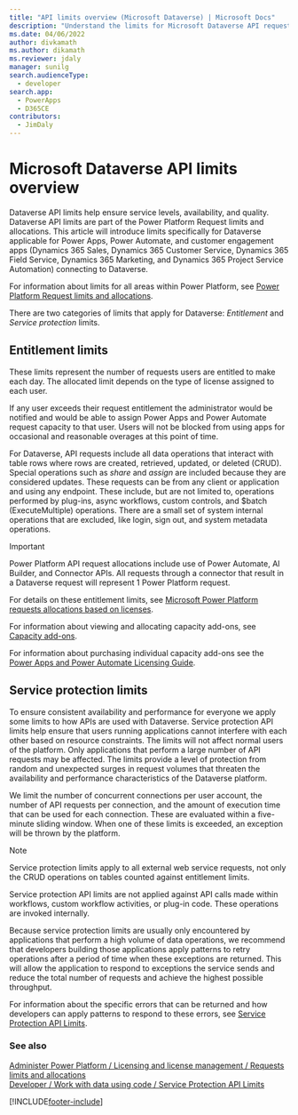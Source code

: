 ```yaml
---
title: "API limits overview (Microsoft Dataverse) | Microsoft Docs" 
description: "Understand the limits for Microsoft Dataverse API requests." 
ms.date: 04/06/2022
author: divkamath
ms.author: dikamath
ms.reviewer: jdaly
manager: sunilg
search.audienceType: 
  - developer
search.app: 
  - PowerApps
  - D365CE
contributors: 
  - JimDaly
---
```

# Microsoft Dataverse API limits overview



Dataverse API limits help ensure service levels, availability, and quality. Dataverse API limits are part of the Power Platform Request limits and allocations. This article will introduce limits specifically for Dataverse applicable for Power Apps, Power Automate, and customer engagement apps (Dynamics 365 Sales, Dynamics 365 Customer Service, Dynamics 365 Field Service, Dynamics 365 Marketing, and Dynamics 365 Project Service Automation) connecting to Dataverse. 

For information about limits for all areas within Power Platform, see [Power Platform Request limits and allocations](/power-platform/admin/api-request-limits-allocations).

There are two categories of limits that apply for Dataverse: *Entitlement* and *Service protection* limits.

## Entitlement limits

These limits represent the number of requests users are entitled to make each day. The allocated limit depends on the type of license assigned to each user.

If any user exceeds their request entitlement the administrator would be notified and would be able to assign Power Apps and Power Automate request capacity to that user. Users will not be blocked from using apps for occasional and reasonable overages at this point of time.

For Dataverse, API requests include all data operations that interact with table rows where rows are created, retrieved, updated, or deleted (CRUD). Special operations such as *share* and *assign* are included because they are considered updates. These requests can be from any client or application and using any endpoint. These include, but are not limited to, operations performed by plug-ins, async workflows, custom controls, and $batch (ExecuteMultiple) operations. There are a small set of system internal operations that are excluded, like login, sign out, and system metadata operations.

> [!IMPORTANT]
> Power Platform API request allocations include use of Power Automate, AI Builder, and Connector APIs. All requests through a connector that result in a Dataverse request will represent 1 Power Platform request.

For details on these entitlement limits, see [Microsoft Power Platform requests allocations based on licenses](/power-platform/admin/api-request-limits-allocations#microsoft-power-platform-requests-allocations-based-on-licenses).

For information about viewing and allocating capacity add-ons, see [Capacity add-ons](/power-platform/admin/capacity-add-on).

For information about purchasing individual capacity add-ons see the [Power Apps and Power Automate Licensing Guide](https://go.microsoft.com/fwlink/?linkid=2085130). 
<!-- There should be some help about purchasing these through the Portal -->


## Service protection limits

To ensure consistent availability and performance for everyone we apply some limits to how APIs are used with Dataverse. Service protection API limits help ensure that users running applications cannot interfere with each other based on resource constraints. The limits will not affect normal users of the platform. Only applications that perform a large number of API requests may be affected. The limits provide a level of protection from random and unexpected surges in request volumes that threaten the availability and performance characteristics of the Dataverse platform.

We limit the number of concurrent connections per user account, the number of API requests per connection, and the amount of execution time that can be used for each connection. These are evaluated within a five-minute sliding window. When one of these limits is exceeded, an exception will be thrown by the platform.

> [!NOTE]
> Service protection limits apply to all external web service requests, not only the CRUD operations on tables counted against entitlement limits.
> 
> Service protection API limits are not applied against API calls made within workflows, custom workflow activities, or plug-in code. These operations are invoked internally.

Because service protection limits are usually only encountered by applications that perform a high volume of data operations, we recommend that developers building those applications apply patterns to retry operations after a period of time when these exceptions are returned. This will allow the application to respond to exceptions the service sends and reduce the total number of requests and achieve the highest possible throughput.

For information about the specific errors that can be returned and how developers can apply patterns to respond to these errors, see [Service Protection API Limits](../../developer/data-platform/api-limits.md).


### See also

[Administer Power Platform / Licensing and license management / Requests limits and allocations](/power-platform/admin/api-request-limits-allocations)<br />
[Developer / Work with data using code / Service Protection API Limits](../../developer/data-platform/api-limits.md)



[!INCLUDE[footer-include](../../includes/footer-banner.md)]